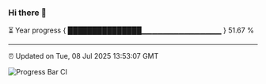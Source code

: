 ### Hi there 👋

⏳ Year progress { ███████████████▁▁▁▁▁▁▁▁▁▁▁▁▁▁▁ } 51.67 %

---

⏰ Updated on Tue, 08 Jul 2025 13:53:07 GMT

![Progress Bar CI](https://github.com/IshwaranRudhara/GIT-ACTION/workflows/Progress%20Bar%20CI/badge.svg)
